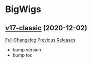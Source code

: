 # BigWigs

## [v17-classic](https://github.com/BigWigsMods/BigWigs/tree/v17-classic) (2020-12-02)
[Full Changelog](https://github.com/BigWigsMods/BigWigs/compare/v16.1-classic...v17-classic) [Previous Releases](https://github.com/BigWigsMods/BigWigs/releases)

- bump version  
- bump toc  

